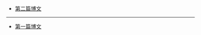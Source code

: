 * [第二篇博文](https://yanhan569046480.github.io/blog/2022/04/second_blog.md)

---

* [第一篇博文](https://yanhan569046480.github.io/blog/2022/04/first_blog.md)
